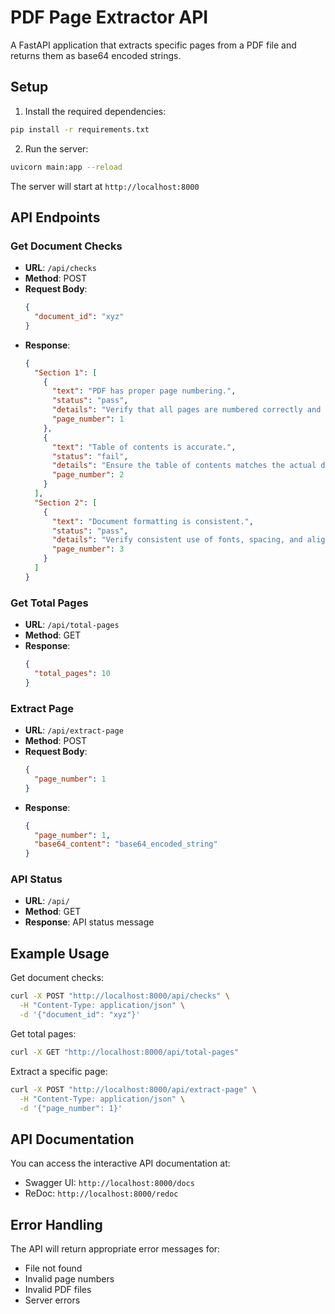# PDF Page Extractor API

A FastAPI application that extracts specific pages from a PDF file and returns them as base64 encoded strings.

## Setup

1. Install the required dependencies:
```bash
pip install -r requirements.txt
```

2. Run the server:
```bash
uvicorn main:app --reload
```

The server will start at `http://localhost:8000`

## API Endpoints

### Get Document Checks
- **URL**: `/api/checks`
- **Method**: POST
- **Request Body**:
  ```json
  {
    "document_id": "xyz"
  }
  ```
- **Response**:
  ```json
  {
    "Section 1": [
      {
        "text": "PDF has proper page numbering.",
        "status": "pass",
        "details": "Verify that all pages are numbered correctly and consistently throughout the document.",
        "page_number": 1
      },
      {
        "text": "Table of contents is accurate.",
        "status": "fail",
        "details": "Ensure the table of contents matches the actual document structure and page numbers.",
        "page_number": 2
      }
    ],
    "Section 2": [
      {
        "text": "Document formatting is consistent.",
        "status": "pass",
        "details": "Verify consistent use of fonts, spacing, and alignment throughout the document.",
        "page_number": 3
      }
    ]
  }
  ```

### Get Total Pages
- **URL**: `/api/total-pages`
- **Method**: GET
- **Response**:
  ```json
  {
    "total_pages": 10
  }
  ```

### Extract Page
- **URL**: `/api/extract-page`
- **Method**: POST
- **Request Body**:
  ```json
  {
    "page_number": 1
  }
  ```
- **Response**:
  ```json
  {
    "page_number": 1,
    "base64_content": "base64_encoded_string"
  }
  ```

### API Status
- **URL**: `/api/`
- **Method**: GET
- **Response**: API status message

## Example Usage

Get document checks:
```bash
curl -X POST "http://localhost:8000/api/checks" \
  -H "Content-Type: application/json" \
  -d '{"document_id": "xyz"}'
```

Get total pages:
```bash
curl -X GET "http://localhost:8000/api/total-pages"
```

Extract a specific page:
```bash
curl -X POST "http://localhost:8000/api/extract-page" \
  -H "Content-Type: application/json" \
  -d '{"page_number": 1}'
```

## API Documentation

You can access the interactive API documentation at:
- Swagger UI: `http://localhost:8000/docs`
- ReDoc: `http://localhost:8000/redoc`

## Error Handling

The API will return appropriate error messages for:
- File not found
- Invalid page numbers
- Invalid PDF files
- Server errors 